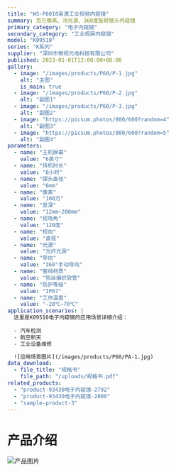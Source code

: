 ```yaml
---
title: "WS-P6010高清工业视频内窥镜"
summary: 百万像素、冷光源、360度旋转镜头内窥镜
primary_category: "电子内窥镜"
secondary_category: "工业视屏内窥镜"
model: "K09510"
series: "K系列"
supplier: "深圳市微视光电科技有限公司"
published: 2023-01-01T12:00:00+08:00
gallery:
  - image: "/images/products/P60/P-1.jpg"
    alt: "主图"
    is_main: true
  - image: "/images/products/P60/P-2.jpg"
    alt: "副图1"
  - image: "/images/products/P60/P-3.jpg"
    alt: "副图2"
  - image: "https://picsum.photos/800/600?random=4"
    alt: "副图3"
  - image: "https://picsum.photos/800/600?random=5"
    alt: "副图4"
parameters:
  - name: "主机屏幕"
    value: "6英寸"
  - name: "待机时长"
    value: "8小时"
  - name: "探头直径"
    value: "6mm"
  - name: "像素"
    value: "100万"
  - name: "景深"
    value: "12mm~200mm"
  - name: "视场角"
    value: "120度"
  - name: "视向"
    value: "直视"
  - name: "光源"
    value: "光纤光源"
  - name: "导向"
    value: "360°手动导向"
  - name: "管线材质"
    value: "钨丝编织软管"
  - name: "防护等级"
    value: "IP67"
  - name: "工作温度"
    value: "-20℃~70℃"
application_scenarios: |
  这里是K09510电子内窥镜的应用场景详细介绍：
  
  - 汽车检测
  - 航空航天
  - 工业设备维修

  ![应用场景图片](/images/products/P60/PA-1.jpg)
data_download:
  - file_title: "规格书"
    file_path: "/uploads/规格书.pdf"
related_products:
  - "product-93430电子内窥镜-2792"
  - "product-93430电子内窥镜-2800"
  - "sample-product-3"
---
```


# 产品介绍

![产品图片](https://vsndt.cn/static/upload/image/20241012/1728720020169235.jpg)

